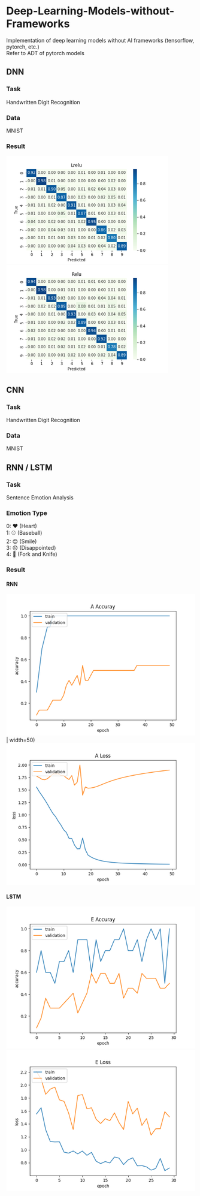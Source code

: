 # Deep-Learning-Models-without-Frameworks

Implementation of deep learning models without AI frameworks (tensorflow, pytorch, etc.)<br>
Refer to ADT of pytorch models

## DNN
### Task
Handwritten Digit Recognition
### Data
MNIST
### Result
![Confusion Matrix](https://raw.githubusercontent.com/Seulin/Deep-Learning-Models-without-Frameworks/main/DNN/figure/lrelu_cf.png)
![Confusion Matrix](https://raw.githubusercontent.com/Seulin/Deep-Learning-Models-without-Frameworks/main/DNN/figure/relu_cf.png)

## CNN
### Task
Handwritten Digit Recognition
### Data
MNIST

## RNN / LSTM
### Task
Sentence Emotion Analysis
### Emotion Type
0: ❤️ (Heart) <br>
1: ⚾ (Baseball)<br>
2: 😊 (Smile)<br>
3: 😞 (Disappointed)<br>
4: 🍴 (Fork and Knife)
### Result
#### RNN
![RNN Accuracy Graph](https://raw.githubusercontent.com/Seulin/Deep-Learning-Models-without-Frameworks/main/RNN-LSTM/A%20accuracy%20graph.png)| width=50)
![RNN Loss Graph](https://raw.githubusercontent.com/Seulin/Deep-Learning-Models-without-Frameworks/main/RNN-LSTM/A%20loss%20graph.png)
#### LSTM
![LSTM Accuracy Graph](https://raw.githubusercontent.com/Seulin/Deep-Learning-Models-without-Frameworks/main/RNN-LSTM/E%20accuracy%20graph.png)
![LSTM Loss Graph](https://raw.githubusercontent.com/Seulin/Deep-Learning-Models-without-Frameworks/main/RNN-LSTM/E%20loss%20graph.png)
